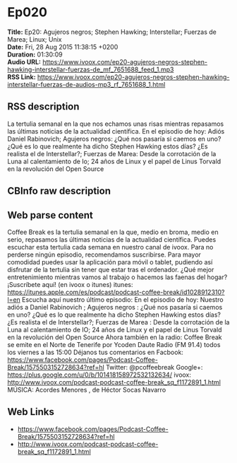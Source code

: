 # Ep020  
**Title:** Ep20: Agujeros negros; Stephen Hawking; Interstellar; Fuerzas de Marea; Linux; Unix  
**Date:** Fri, 28 Aug 2015 11:38:15 +0200  
**Duration:** 01:30:09  
**Audio URL:** https://www.ivoox.com/ep20-agujeros-negros-stephen-hawking-interstellar-fuerzas-de_mf_7651688_feed_1.mp3  
**RSS Link:** https://www.ivoox.com/ep20-agujeros-negros-stephen-hawking-interstellar-fuerzas-de-audios-mp3_rf_7651688_1.html  

## RSS description
La tertulia semanal en la que nos echamos unas risas mientras repasamos las últimas noticias de la actualidad científica. En el episodio de hoy: Adiós Daniel Rabinovich; Agujeros negros: ¿Qué nos pasaría si caemos en uno? ¿Qué es lo que realmente ha dicho Stephen Hawking estos días? ¿Es realista el de Interstellar?; Fuerzas de Marea: Desde la corrotación de la Luna al calentamiento de Io; 24 años de Linux y el papel de Linus Torvald en la revolución del Open Source

## CBInfo raw description


## Web parse content
Coffee Break es la tertulia semanal en la que, medio en broma, medio en serio, repasamos las últimas noticias de la actualidad científica. Puedes escuchar esta tertulia cada semana en nuestro canal de ivoox. Para no perderse ningún episodio, recomendamos suscribirse. Para mayor comodidad puedes usar la aplicación para móvil o tablet, pudiendo así disfrutar de la tertulia sin tener que estar tras el ordenador. ¿Qué mejor entretenimiento mientras vamos al trabajo o hacemos las faenas del hogar? ¡Suscríbete aquí! (en ivoox o itunes) itunes: https://itunes.apple.com/es/podcast/podcast-coffee-break/id1028912310?l=en Escucha aquí nuestro último episodio: En el episodio de hoy: Nuestro adiós a Daniel Rabinovich ; Agujeros negros : ¿Qué nos pasaría si caemos en uno? ¿Qué es lo que realmente ha dicho Stephen Hawking estos días? ¿Es realista el de Interstellar?; Fuerzas de Marea : Desde la corrotación de la Luna al calentamiento de IO; 24 años de Linux y el papel de Linus Torvald en la revolución del Open Source Ahora también en la radio: Coffee Break se emite en el Norte de Tenerife por Ycoden Daute Radio (FM 91.4) todos los viernes a las 15:00 Déjanos tus comentarios en Facbook: https://www.facebook.com/pages/Podcast-Coffee-Break/1575503152728634?ref=hl Twitter: @pcoffeebreak Google+: https://plus.google.com/u/0/b/101418158972532132634/ ivoox: http://www.ivoox.com/podcast-podcast-coffee-break_sq_f1172891_1.html MÚSICA: Acordes Menores , de Héctor Socas Navarro

## Web Links
- https://www.facebook.com/pages/Podcast-Coffee-Break/1575503152728634?ref=hl
- http://www.ivoox.com/podcast-podcast-coffee-break_sq_f1172891_1.html